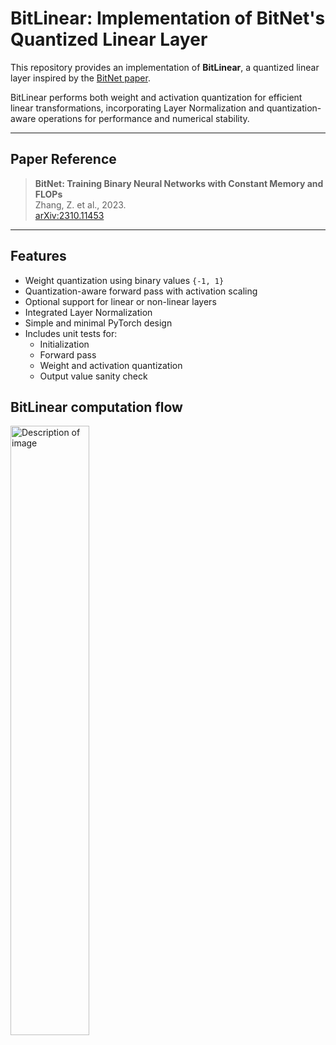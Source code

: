 # BitLinear: Implementation of BitNet's Quantized Linear Layer

This repository provides an implementation of **BitLinear**, a quantized linear layer inspired by the [BitNet paper](https://arxiv.org/pdf/2310.11453).

BitLinear performs both weight and activation quantization for efficient linear transformations, incorporating Layer Normalization and quantization-aware operations for performance and numerical stability.

---

## Paper Reference

> **BitNet: Training Binary Neural Networks with Constant Memory and FLOPs**  
> Zhang, Z. et al., 2023.  
> [arXiv:2310.11453](https://arxiv.org/pdf/2310.11453)

---

## Features

- Weight quantization using binary values `{-1, 1}`
- Quantization-aware forward pass with activation scaling
- Optional support for linear or non-linear layers
- Integrated Layer Normalization
- Simple and minimal PyTorch design
- Includes unit tests for:
  - Initialization
  - Forward pass
  - Weight and activation quantization
  - Output value sanity check

## BitLinear computation flow
<img src="https://github.com/user-attachments/assets/62478cc4-757e-4280-a57c-0033f950988c" alt="Description of image" style="width:50%;"/>
